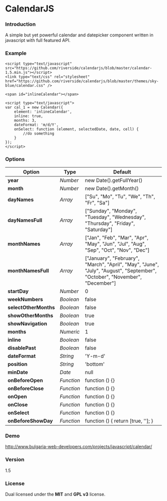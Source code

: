 # CalendarJS

### Introduction

A simple but yet powerful calendar and datepicker component written in javascript with full featured API.

### Example
```
<script type="text/javascript" src="https://github.com/riverside/calendarjs/blob/master/calendar-1.5.min.js"></script>
<link type="text/css" rel="stylesheet" href="https://github.com/riverside/calendarjs/blob/master/themes/sky-blue/calendar.css" />

<span id="inlineCalendar"></span>

<script type="text/javascript">
var cal_1 = new Calendar({
    element: 'inlineCalendar',
    inline: true,
    months: 3,
    dateFormat: 'm/d/Y',
    onSelect: function (element, selectedDate, date, cell) {
        //do something
    }
});
</script>
```
### Options

Option                | Type       | Default
-------               | ------     |-----------------------------
**year**              | *Number*   | new Date().getFullYear()
**month**             | *Number*   | new Date().getMonth()
**dayNames**          | *Array*    | ["Su", "Mo", "Tu", "We", "Th", "Fr", "Sa"]
**dayNamesFull**      | *Array*    | ["Sunday", "Monday", "Tuesday", "Wednesday", "Thursday", "Friday", "Saturday"]
**monthNames**        | *Array*    | ["Jan", "Feb", "Mar", "Apr", "May", "Jun", "Jul", "Aug", "Sep", "Oct", "Nov", "Dec"]
**monthNamesFull**    | *Array*    | ["January", "February", "March", "April", "May", "June", "July", "August", "September", "October", "November", "December"]
**startDay**          | *Number*   | 0
**weekNumbers**       | *Boolean*  | false
**selectOtherMonths** | *Boolean*  | false
**showOtherMonths**   | *Boolean*  | true
**showNavigation**    | *Boolean*  | true
**months**            | *Numeric*  | 1
**inline**            | *Boolean*  | false
**disablePast**       | *Boolean*  | false
**dateFormat**        | *String*   | 'Y-m-d'
**position**          | *String*   | 'bottom'
**minDate**           | *Date*     | null
**onBeforeOpen**      | *Function* | function () {}
**onBeforeClose**     | *Function* | function () {}
**onOpen**            | *Function* | function () {}
**onClose**           | *Function* | function () {}
**onSelect**          | *Function* | function () {}
**onBeforeShowDay**   | *Function* | function () { return [true, '']; }

### Demo
http://www.bulgaria-web-developers.com/projects/javascript/calendar/

### Version
1.5

### License
Dual licensed under the **MIT** and **GPL v3** license.
